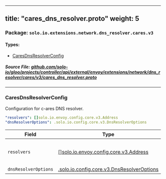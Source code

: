 
---
title: "cares_dns_resolver.proto"
weight: 5
---

<!-- Code generated by solo-kit. DO NOT EDIT. -->


### Package: `solo.io.extensions.network.dns_resolver.cares.v3` 
#### Types:


- [CaresDnsResolverConfig](#caresdnsresolverconfig)
  



##### Source File: [github.com/solo-io/gloo/projects/controller/api/external/envoy/extensions/network/dns_resolver/cares/v3/cares_dns_resolver.proto](https://github.com/solo-io/gloo/blob/main/projects/controller/api/external/envoy/extensions/network/dns_resolver/cares/v3/cares_dns_resolver.proto)





---
### CaresDnsResolverConfig

 
Configuration for c-ares DNS resolver.

```yaml
"resolvers": []solo.io.envoy.config.core.v3.Address
"dnsResolverOptions": .solo.io.config.core.v3.DnsResolverOptions

```

| Field | Type | Description |
| ----- | ---- | ----------- | 
| `resolvers` | [[]solo.io.envoy.config.core.v3.Address](../../../../../../config/core/v3/address.proto.sk/#address) | A list of dns resolver addresses. :ref:`use_resolvers_as_fallback<envoy_v3_api_field_extensions.network.dns_resolver.cares.v3.CaresDnsResolverConfig.use_resolvers_as_fallback>` below dictates if the DNS client should override system defaults or only use the provided resolvers if the system defaults are not available, i.e., as a fallback. |
| `dnsResolverOptions` | [.solo.io.config.core.v3.DnsResolverOptions](../../../../../../config/core/v3/resolver.proto.sk/#dnsresolveroptions) | Configuration of DNS resolver option flags which control the behavior of the DNS resolver. |





<!-- Start of HubSpot Embed Code -->
<script type="text/javascript" id="hs-script-loader" async defer src="//js.hs-scripts.com/5130874.js"></script>
<!-- End of HubSpot Embed Code -->
